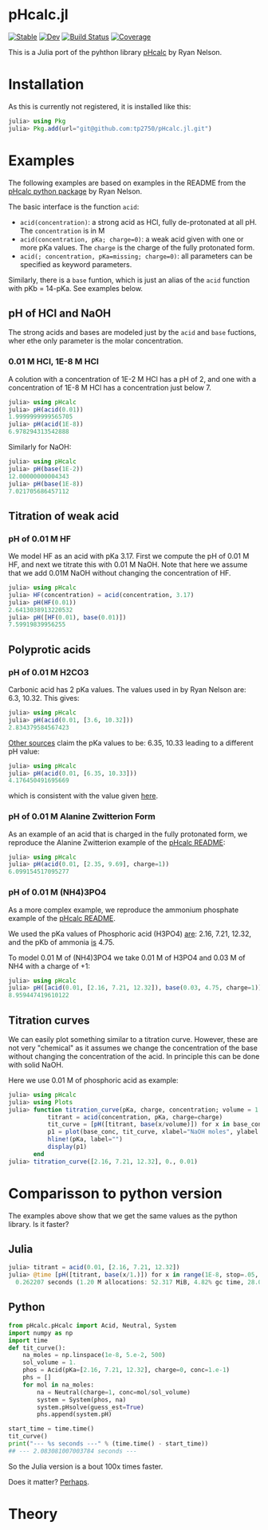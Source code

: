 # pHcalc.jl

[![Stable](https://img.shields.io/badge/docs-stable-blue.svg)](https://tp2750.github.io/pHcalc.jl/stable)
[![Dev](https://img.shields.io/badge/docs-dev-blue.svg)](https://tp2750.github.io/pHcalc.jl/dev)
[![Build Status](https://github.com/tp2750/pHcalc.jl/actions/workflows/CI.yml/badge.svg?branch=main)](https://github.com/tp2750/pHcalc.jl/actions/workflows/CI.yml?query=branch%3Amain)
[![Coverage](https://codecov.io/gh/tp2750/pHcalc.jl/branch/main/graph/badge.svg)](https://codecov.io/gh/tp2750/pHcalc.jl)

This is a Julia port of the pyhthon library [pHcalc](https://github.com/rnelsonchem/pHcalc) by Ryan Nelson.

# Installation

As this is currently not registered, it is installed like this:

```julia
julia> using Pkg
julia> Pkg.add(url="git@github.com:tp2750/pHcalc.jl.git")
```

# Examples

The following examples are based on examples in the README from the [pHcalc python package](https://github.com/rnelsonchem/pHcalc) by Ryan Nelson.

The basic interface is the function `acid`:

* `acid(concentration)`: a strong acid as HCl, fully de-protonated at all pH. The `concentration` is in M
* `acid(concentration, pKa; charge=0)`: a weak acid given with one or more pKa values. The `charge` is the charge of the fully protonated form.
* `acid(; concentration, pKa=missing; charge=0)`: all parameters can be specified as keyword parameters.

Similarly, there is a `base` funtion, which is just an alias of the `acid` function with pKb = 14-pKa.
See examples below.

## pH of HCl and NaOH

The strong acids and bases are modeled just by the `acid` and `base` fuctions, wher ethe only parameter is the molar concentration.

### 0.01 M HCl, 1E-8 M HCl

A colution with a concentration of 1E-2 M HCl has a pH of 2, and one with a concentration of 1E-8 M HCl has a concentration just below 7.

```julia
julia> using pHcalc
julia> pH(acid(0.01))
1.9999999999565705
julia> pH(acid(1E-8))
6.978294313542888
```

Similarly for NaOH:

```julia
julia> using pHcalc
julia> pH(base(1E-2))
12.00000000004343
julia> pH(base(1E-8))
7.021705686457112
```

## Titration of weak acid

### pH of 0.01 M HF
We model HF as an acid with pKa 3.17. 
First we compute the pH of 0.01 M HF, and next we titrate this with 0.01 M NaOH.
Note that here we assume that we add 0.01M NaOH without changing the concentration of HF.

```julia
julia> using pHcalc
julia> HF(concentration) = acid(concentration, 3.17)
julia> pH(HF(0.01))
2.6413038913220532
julia> pH([HF(0.01), base(0.01)])
7.59919839956255
```

## Polyprotic acids

### pH of 0.01 M H2CO3

Carbonic acid has 2 pKa values. 
The values used in by Ryan Nelson are: 6.3, 10.32.
This gives:


```julia
julia> using pHcalc
julia> pH(acid(0.01, [3.6, 10.32]))
2.834379584567423
```

[Other sources](https://chem.libretexts.org/Ancillary_Materials/Reference/Reference_Tables/Equilibrium_Constants/E1%3A_Acid_Dissociation_Constants_at_25C) claim the pKa values to be: 6.35, 10.33 leading to a different pH value:

```julia
julia> using pHcalc
julia> pH(acid(0.01, [6.35, 10.33]))
4.176450491695669
```

which is consistent with the value given [here](https://www.aqion.de/site/ph-of-common-acids).

### pH of 0.01 M Alanine Zwitterion Form

As an example of an acid that is charged in the fully protonated form, we reproduce the Alanine Zwitterion example of the [pHcalc README](https://github.com/rnelsonchem/pHcalc/blob/master/README.rst):

```julia
julia> using pHcalc
julia> pH(acid(0.01, [2.35, 9.69], charge=1))
6.099154517095277
```

### pH of 0.01 M (NH4)3PO4

As a more complex example, we reproduce the ammonium phosphate example of the [pHcalc README](https://github.com/rnelsonchem/pHcalc/blob/master/README.rst).

We used the pKa values of Phosphoric acid (H3PO4) [are](https://chem.libretexts.org/Ancillary_Materials/Reference/Reference_Tables/Equilibrium_Constants/E1%3A_Acid_Dissociation_Constants_at_25C): 2.16, 7.21, 12.32, and the pKb of ammonia [is](https://chem.libretexts.org/Ancillary_Materials/Reference/Reference_Tables/Equilibrium_Constants/E2._Base_Dissociation_Constants_at_25C) 4.75.

To model 0.01 M of (NH4)3PO4 we take 0.01 M of H3PO4 and 0.03 M of NH4 with a charge of +1:


```julia
julia> using pHcalc
julia> pH([acid(0.01, [2.16, 7.21, 12.32]), base(0.03, 4.75, charge=1)])
8.959447419610122
```

## Titration curves

We can easily plot something similar to a titration curve. 
However, these are not very "chemical" as it assumes we change the concentration of the base without changing the concentration of the acid. In principle this can be done with solid NaOH.

Here we use 0.01 M of phosphoric acid as example:

```julia
julia> using pHcalc
julia> using Plots
julia> function titration_curve(pKa, charge, concentration; volume = 1., base_conc =  range(1E-8, stop=.05, length=500), title="Titration curve")
           titrant = acid(concentration, pKa, charge=charge)
           tit_curve = [pH([titrant, base(x/volume)]) for x in base_conc];
           p1 = plot(base_conc, tit_curve, xlabel="NaOH moles", ylabel = "pH", label="", title=title)
           hline!(pKa, label="")
           display(p1)
       end
julia> titration_curve([2.16, 7.21, 12.32], 0., 0.01)
```

# Comparisson to python version

The examples above show that we get the same values as the python library.
Is it faster?

## Julia

```julia
julia> titrant = acid(0.01, [2.16, 7.21, 12.32])
julia> @time [pH([titrant, base(x/1.)]) for x in range(1E-8, stop=.05, length=500)];
  0.262207 seconds (1.20 M allocations: 52.317 MiB, 4.82% gc time, 28.03% compilation time)
```

## Python

```python
from pHcalc.pHcalc import Acid, Neutral, System
import numpy as np
import time
def tit_curve():
    na_moles = np.linspace(1e-8, 5.e-2, 500)
    sol_volume = 1. 
    phos = Acid(pKa=[2.16, 7.21, 12.32], charge=0, conc=1.e-1)
    phs = []
    for mol in na_moles:
        na = Neutral(charge=1, conc=mol/sol_volume)
        system = System(phos, na)
        system.pHsolve(guess_est=True)
        phs.append(system.pH)

start_time = time.time()
tit_curve()
print("--- %s seconds ---" % (time.time() - start_time))
## --- 2.083081007003784 seconds ---
```

So the Julia version is a bout 100x times faster.

Does it matter? [Perhaps](https://github.com/rnelsonchem/pHcalc/issues/2).

# Theory

